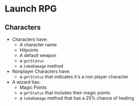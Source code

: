 # Launch RPG

## Characters

- Characters have:
  * A character name
  * Hitpoints
  * A default weapon
  * a `getStatus`
  * a `takeDamage` method
- Nonplayer Characters have:
  * a `getStatus` that indicates it's a non player character
- A wizard has:
  * Magic Points
  * a `getStatus` that includes their magic points
  * a `takeDamage` method that has a 25% chance of healing
